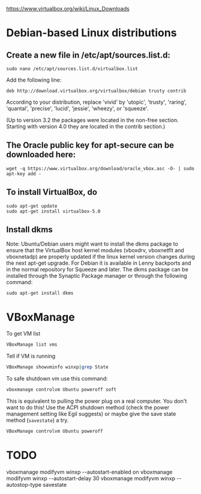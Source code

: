 https://www.virtualbox.org/wiki/Linux_Downloads

# Debian-based Linux distributions

## Create a new file in /etc/apt/sources.list.d:

    sudo nano /etc/apt/sources.list.d/virtualbox.list

Add the following line:

    deb http://download.virtualbox.org/virtualbox/debian trusty contrib

According to your distribution, replace 'vivid' by 'utopic', 'trusty', 'raring', 'quantal',
'precise', 'lucid', 'jessie', 'wheezy', or 'squeeze'.

(Up to version 3.2 the packages were located in the non-free section. Starting with
version 4.0 they are located in the contrib section.)

## The Oracle public key for apt-secure can be downloaded here:

    wget -q https://www.virtualbox.org/download/oracle_vbox.asc -O- | sudo apt-key add -

## To install VirtualBox, do

    sudo apt-get update
    sudo apt-get install virtualbox-5.0

## Install dkms

Note: Ubuntu/Debian users might want to install the dkms package to ensure that the VirtualBox
host kernel modules (vboxdrv, vboxnetflt and vboxnetadp) are properly updated if the linux
kernel version changes during the next apt-get upgrade. For Debian it is available in
Lenny backports and in the normal repository for Squeeze and later. The dkms package
can be installed through the Synaptic Package manager or through the following command:

    sudo apt-get install dkms

# VBoxManage

To get VM list

```bash
VBoxManage list vms
```

Tell if VM is running

```bash
VBoxManage showvminfo winxp|grep State
```

To safe shutdown vm use this command:

```bash
vboxmanage controlvm Ubuntu poweroff soft
```
This is equivalent to pulling the power plug on a real computer. You don't want to do this!
Use the ACPI shutdown method (check the power management setting like Egil suggests) or maybe give the save state method (`savestate`) a try.

```bash
VBoxManage controlvm Ubuntu poweroff
```

# TODO

vboxmanage modifyvm winxp --autostart-enabled on
vboxmanage modifyvm winxp --autostart-delay 30
vboxmanage modifyvm winxp --autostop-type savestate
